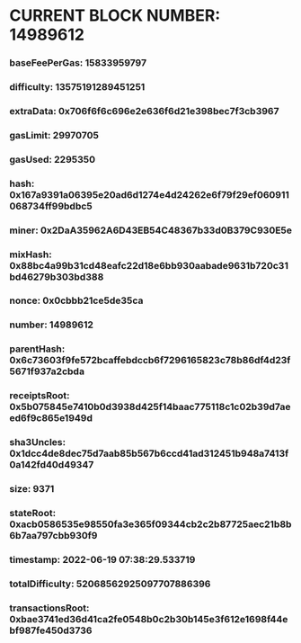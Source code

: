# CURRENT BLOCK NUMBER: 14989612

### baseFeePerGas: 15833959797
### difficulty: 13575191289451251
### extraData: 0x706f6f6c696e2e636f6d21e398bec7f3cb3967
### gasLimit: 29970705
### gasUsed: 2295350
### hash: 0x167a9391a06395e20ad6d1274e4d24262e6f79f29ef060911068734ff99bdbc5
### miner: 0x2DaA35962A6D43EB54C48367b33d0B379C930E5e
### mixHash: 0x88bc4a99b31cd48eafc22d18e6bb930aabade9631b720c31bd46279b303bd388
### nonce: 0x0cbbb21ce5de35ca
### number: 14989612
### parentHash: 0x6c73603f9fe572bcaffebdccb6f7296165823c78b86df4d23f5671f937a2cbda
### receiptsRoot: 0x5b075845e7410b0d3938d425f14baac775118c1c02b39d7aeed6f9c865e1949d
### sha3Uncles: 0x1dcc4de8dec75d7aab85b567b6ccd41ad312451b948a7413f0a142fd40d49347
### size: 9371
### stateRoot: 0xacb0586535e98550fa3e365f09344cb2c2b87725aec21b8b6b7aa797cbb930f9
### timestamp: 2022-06-19 07:38:29.533719
### totalDifficulty: 52068562925097707886396
### transactionsRoot: 0xbae3741ed36d41ca2fe0548b0c2b30b145e3f612e1698f44ebf987fe450d3736
